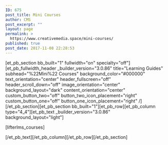 ```yaml
---
ID: 675
post_title: Mini Courses
author: CMS
post_excerpt: ""
layout: page
permalink: >
  https://www.creativemedia.space/mini-courses/
published: true
post_date: 2017-11-08 22:28:53
---
```

[et_pb_section bb_built="1" fullwidth="on" specialty="off"][et_pb_fullwidth_header _builder_version="3.0.86" title="Learning Guides" subhead="%22Mini%22 Courses" background_color="#000000" text_orientation="center" header_fullscreen="off" header_scroll_down="off" image_orientation="center" background_layout="dark" content_orientation="center" custom_button_two="off" button_two_icon_placement="right" custom_button_one="off" button_one_icon_placement="right" /][/et_pb_section][et_pb_section bb_built="1"][et_pb_row][et_pb_column type="4_4"][et_pb_text _builder_version="3.0.86" background_layout="light"]

[lifterlms_courses]

[/et_pb_text][/et_pb_column][/et_pb_row][/et_pb_section]